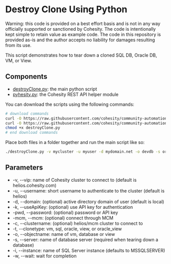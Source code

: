 # Destroy Clone Using Python

Warning: this code is provided on a best effort basis and is not in any way officially supported or sanctioned by Cohesity. The code is intentionally kept simple to retain value as example code. The code in this repository is provided as-is and the author accepts no liability for damages resulting from its use.

This script demonstrates how to tear down a cloned SQL DB, Oracle DB, VM, or View.  

## Components

* [destroyClone.py](https://raw.githubusercontent.com/cohesity/community-automation-samples/main/python/destroyClone/destroyClone.py): the main python script
* [pyhesity.py](https://raw.githubusercontent.com/cohesity/community-automation-samples/main/python/pyhesity/pyhesity.py): the Cohesity REST API helper module

You can download the scripts using the following commands:

```bash
# download commands
curl -O https://raw.githubusercontent.com/cohesity/community-automation-samples/main/python/destroyClone/destroyClone.py
curl -O https://raw.githubusercontent.com/cohesity/community-automation-samples/main/python/pyhesity.py
chmod +x destroyClone.py
# end download commands
```

Place both files in a folder together and run the main script like so:

```bash
./destroyClone.py -v mycluster -u myuser -d mydomain.net -o devdb -s oracle1.mydomain.net -t oracle -w
```

## Parameters

* -v, --vip: name of Cohesity cluster to connect to (default is helios.cohesity.com)
* -u, --username: short username to authenticate to the cluster (default is helios)
* -d, --domain: (optional) active directory domain of user (default is local)
* -k, --useApiKey: (optional) use API key for authentication
* -pwd, --password: (optional) password or API key
* -mcm, --mcm: (optional) connect through MCM
* -c, --clustername: (optional) helios/mcm cluster to connect to
* -t, --clonetype: vm, sql, oracle, view, or oracle_view
* -o, --objectname: name of vm, database or view
* -s, --server: name of database server (required when tearing down a database)
* -i, --instance: name of SQL Server instance (defaults to MSSQLSERVER)
* -w, --wait: wait for completion
